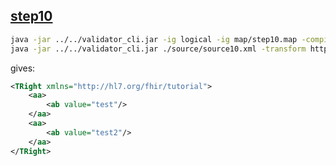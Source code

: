 ## [step10](http://hl10.org/fhir/mapping-tutorial.html#step10)

```bash
java -jar ../../validator_cli.jar -ig logical -ig map/step10.map -compile http://hl7.org/fhir/StructureMap/tutorial-step10 -version 5.0.0 -output map/step10.xml
java -jar ../../validator_cli.jar ./source/source10.xml -transform http://hl7.org/fhir/StructureMap/tutorial-step10 -version 5.0.0 -ig ./logical -ig ./map/step10.xml -output ./output.xml
```

gives:

```xml
<TRight xmlns="http://hl7.org/fhir/tutorial">
    <aa>
        <ab value="test"/>
    </aa>
    <aa>
        <ab value="test2"/>
    </aa>
</TRight>
```
